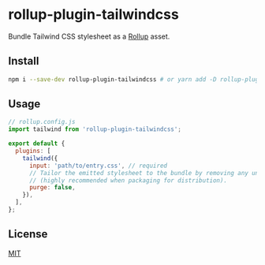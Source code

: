 # rollup-plugin-tailwindcss

Bundle Tailwind CSS stylesheet as a [Rollup](https://rollupjs.org/) asset.

## Install

```sh
npm i --save-dev rollup-plugin-tailwindcss # or yarn add -D rollup-plugin-tailwindcss
```

## Usage

```js
// rollup.config.js
import tailwind from 'rollup-plugin-tailwindcss';

export default {
  plugins: [
    tailwind({
      input: 'path/to/entry.css', // required
      // Tailor the emitted stylesheet to the bundle by removing any unused CSS
      // (highly recommended when packaging for distribution).
      purge: false,
    }),
  ],
};
```

## License

[MIT](https://github.com/alexdilley/rollup-plugin-tailwindcss/blob/master/LICENSE)
